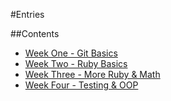 #Entries

##Contents

* [Week One - Git Basics](week-one.md)
* [Week Two - Ruby Basics](week-two.md)
* [Week Three - More Ruby & Math](week-three.md)
* [Week Four - Testing & OOP](week-four.md)